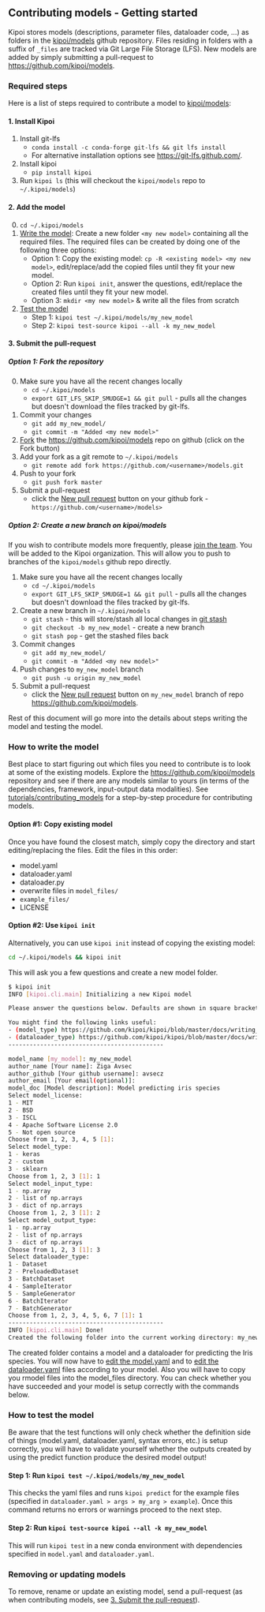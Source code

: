 ## Contributing models - Getting started

Kipoi stores models (descriptions, parameter files, dataloader code, ...) as folders in the [kipoi/models](https://github.com/kipoi/models) github repository. Files residing in folders with a suffix of `_files` are tracked via Git Large File Storage (LFS). New models are added by simply submitting a pull-request to <https://github.com/kipoi/models>.

### Required steps

Here is a list of steps required to contribute a model to [kipoi/models](https://github.com/kipoi/models):

#### 1. Install Kipoi

1. Install git-lfs
    - `conda install -c conda-forge git-lfs && git lfs install`
	- For alternative installation options  see <https://git-lfs.github.com/>.
3. Install kipoi
    - `pip install kipoi`
4. Run `kipoi ls` (this will checkout the `kipoi/models` repo to `~/.kipoi/models`)

#### 2. Add the model

0. `cd ~/.kipoi/models`
1. [Write the model](#how-to-write-the-model): Create a new folder `<my new model>` containing all the required files. The required files can be created by doing one of the following three options:
    - Option 1: Copy the existing model: `cp -R <existing model> <my new model>`, edit/replace/add the copied files until they fit your new model.
	- Option 2: Run `kipoi init`, answer the questions, edit/replace the created files until they fit your new model.
	- Option 3: `mkdir <my new model>` & write all the files from scratch
2. [Test the model](#how-to-test-the-model)
    - Step 1: `kipoi test ~/.kipoi/models/my_new_model`
	- Step 2: `kipoi test-source kipoi --all -k my_new_model`

#### 3. Submit the pull-request

##### Option 1: Fork the repository 

0. Make sure you have all the recent changes locally
    - `cd ~/.kipoi/models`
    - `export GIT_LFS_SKIP_SMUDGE=1 && git pull` - pulls all the changes but doesn't download the files tracked by git-lfs.
1. Commit your changes
	- `git add my_new_model/`
	- `git commit -m "Added <my new model>"`
1. [Fork](https://guides.github.com/activities/forking/) the <https://github.com/kipoi/models> repo on github (click on the Fork button)
1. Add your fork as a git remote to `~/.kipoi/models`
    - `git remote add fork https://github.com/<username>/models.git`
1. Push to your fork
    - `git push fork master`
1. Submit a pull-request
    - click the [New pull request](https://help.github.com/articles/creating-a-pull-request/) button on your github fork - `https://github.com/<username>/models>`

##### Option 2: Create a new branch on kipoi/models

If you wish to contribute models more frequently, please [join the team](https://github.com/kipoi/models/issues/55). You will be added to the Kipoi organization. This will allow you to push to branches of the `kipoi/models` github repo directly.

1. Make sure you have all the recent changes locally
    - `cd ~/.kipoi/models`
    - `export GIT_LFS_SKIP_SMUDGE=1 && git pull` - pulls all the changes but doesn't download the files tracked by git-lfs.
1. Create a new branch in `~/.kipoi/models`
    - `git stash` - this will store/stash all local changes in [git stash](https://git-scm.com/book/en/v1/Git-Tools-Stashing)
    - `git checkout -b my_new_model` - create a new branch
    - `git stash pop` - get the stashed files back
2. Commit changes
    - `git add my_new_model/`
    - `git commit -m "Added <my new model>"`
3. Push changes to `my_new_model` branch
    - `git push -u origin my_new_model`
4. Submit a pull-request
    - click the [New pull request](https://help.github.com/articles/creating-a-pull-request/) button on `my_new_model` branch of repo <https://github.com/kipoi/models>.

Rest of this document will go more into the details about steps writing the model and testing the model.

### How to write the model

Best place to start figuring out which files you need to contribute is to look at some of the existing models. Explore the <https://github.com/kipoi/models> repository and see if there are any models similar to yours (in terms of the dependencies, framework, input-output data modalities). See [tutorials/contributing_models](../../tutorials/contributing_models) for a step-by-step procedure for contributing models.

#### Option #1: Copy existing model

Once you have found the closest match, simply copy the directory and start editing/replacing the files. Edit the files in this order:

- model.yaml
- dataloader.yaml
- dataloader.py
- overwrite files in `model_files/`
- `example_files/`
- LICENSE

#### Option #2: Use `kipoi init`

Alternatively, you can use `kipoi init` instead of copying the existing model:

```bash
cd ~/.kipoi/models && kipoi init
```

This will ask you a few questions and create a new model folder.

```bash
$ kipoi init
INFO [kipoi.cli.main] Initializing a new Kipoi model

Please answer the questions below. Defaults are shown in square brackets.

You might find the following links useful: 
- (model_type) https://github.com/kipoi/kipoi/blob/master/docs/writing_models.md
- (dataloader_type) https://github.com/kipoi/kipoi/blob/master/docs/writing_dataloaders.md
--------------------------------------------

model_name [my_model]: my_new_model
author_name [Your name]: Ziga Avsec
author_github [Your github username]: avsecz
author_email [Your email(optional)]: 
model_doc [Model description]: Model predicting iris species
Select model_license:
1 - MIT
2 - BSD
3 - ISCL
4 - Apache Software License 2.0
5 - Not open source
Choose from 1, 2, 3, 4, 5 [1]:  
Select model_type:
1 - keras
2 - custom
3 - sklearn
Choose from 1, 2, 3 [1]: 1
Select model_input_type:
1 - np.array
2 - list of np.arrays
3 - dict of np.arrays
Choose from 1, 2, 3 [1]: 2
Select model_output_type:
1 - np.array
2 - list of np.arrays
3 - dict of np.arrays
Choose from 1, 2, 3 [1]: 3
Select dataloader_type:
1 - Dataset
2 - PreloadedDataset
3 - BatchDataset
4 - SampleIterator
5 - SampleGenerator
6 - BatchIterator
7 - BatchGenerator
Choose from 1, 2, 3, 4, 5, 6, 7 [1]: 1
--------------------------------------------
INFO [kipoi.cli.main] Done!
Created the following folder into the current working directory: my_new_model
```

The created folder contains a model and a dataloader for predicting the Iris species. You will now have to [edit the model.yaml](./02_Writing_model.yaml.md) and to [edit the dataloader.yaml](./03_Writing_dataloader.yaml.md) files according to your model. Also you will have to copy you rmodel files into the model_files directory. You can check whether you have succeeded and your model is setup correctly with the commands below.

### How to test the model
Be aware that the test functions will only check whether the definition side of things (model.yaml, dataloader.yaml, syntax errors, etc.) is setup correctly, you will have to validate yourself whether the outputs created by using the predict function produce the desired model output!

#### Step 1: Run `kipoi test ~/.kipoi/models/my_new_model`

<!-- To make sure this work as you expect, test your model by running: -->

<!-- ```bash -->
<!-- kipoi test ~/.kipoi/models/my_new_model -->
<!-- ``` -->

This checks the yaml files and runs `kipoi predict` for the example files (specified in `dataloader.yaml > args > my_arg > example`). Once this command returns no errors or warnings proceed to the next step.

#### Step 2: Run `kipoi test-source kipoi --all -k my_new_model`

<!-- To also test that the conda environment for the model can be installed correctly, run: -->

<!-- ```bash -->
<!-- kipoi test-source kipoi --all -k my_new_model -->
<!-- ``` -->

This will run `kipoi test` in a new conda environment with dependencies specified in `model.yaml` and `dataloader.yaml`.

### Removing or updating models

To remove, rename or update an existing model, send a pull-request (as when contributing models, see [3. Submit the pull-request](#3-submit-the-pull-request)).
